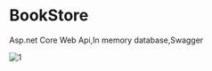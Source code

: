 # BookStore
Asp.net Core Web Api,In memory database,Swagger 

![1](https://user-images.githubusercontent.com/39930435/121744143-202f9480-cb0b-11eb-9158-e640069d302a.png)
